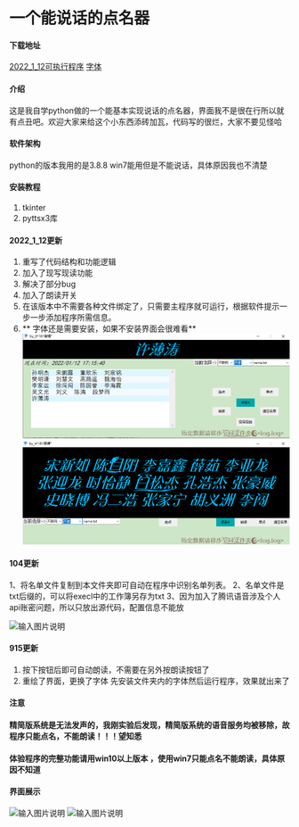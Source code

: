 # 一个能说话的点名器

#### 下载地址
[2022_1_12可执行程序](http://https://gitee.com/haoda44/a-talking-roll-call/blob/master/main_app_2022.1.12/%E7%82%B9%E5%90%8D%E5%99%A8_by_%E8%AE%A1181%E9%AB%99%E8%BC%9D.exe)
[字体](http://https://gitee.com/haoda44/a-talking-roll-call/blob/master/main_new/%E5%AD%97%E4%BD%93.7z)

#### 介绍
这是我自学python做的一个能基本实现说话的点名器，界面我不是很在行所以就有点丑吧。欢迎大家来给这个小东西添砖加瓦，代码写的很烂，大家不要见怪哈

#### 软件架构
python的版本我用的是3.8.8 win7能用但是不能说话，具体原因我也不清楚

#### 安装教程

1.  tkinter
2.  pyttsx3库

#### 2022_1_12更新
1. 重写了代码结构和功能逻辑
2. 加入了现写现读功能
3. 解决了部分bug
4. 加入了朗读开关
5. 在该版本中不需要各种文件绑定了，只需要主程序就可运行，根据软件提示一步一步添加程序所需信息。
6. ** 字体还是需要安装，如果不安装界面会很难看** 
![输入图片说明](main_app_2022.1.12/ui_1.png)
![输入图片说明](main_app_2022.1.12/ui_2.png)
#### 104更新
1、将名单文件复制到本文件夹即可自动在程序中识别名单列表。
2、名单文件是txt后缀的，可以将execl中的工作簿另存为txt
3、因为加入了腾讯语音涉及个人api账密问题，所以只放出源代码，配置信息不能放

![输入图片说明](https://images.gitee.com/uploads/images/2021/1004/014202_865273e7_5591477.jpeg "104.jpg")
#### 915更新
1.  按下按钮后即可自动朗读，不需要在另外按朗读按钮了
2.  重绘了界面，更换了字体
    先安装文件夹内的字体然后运行程序，效果就出来了

#### 注意

#### 精简版系统是无法发声的，我刚实验后发现，精简版系统的语音服务均被移除，故程序只能点名，不能朗读！！！望知悉
#### 体验程序的完整功能请用win10以上版本 ，使用win7只能点名不能朗读，具体原因不知道

#### 界面展示
![输入图片说明](https://images.gitee.com/uploads/images/2021/0807/141820_a29d0a95_5591477.png "界面.png")
![输入图片说明](https://images.gitee.com/uploads/images/2021/0807/141838_513f477a_5591477.png "效果.png")
